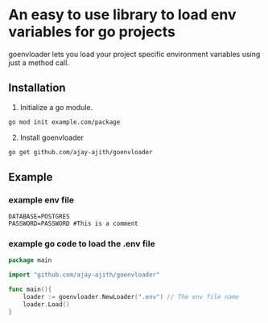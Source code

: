 # An easy to use library to load env variables for go projects

goenvloader lets you load your project specific environment variables using just a method call.

## Installation
1. Initialize a go module. 
```sh
go mod init example.com/package
```
2. Install goenvloader 
```sh
go get github.com/ajay-ajith/goenvloader
```

## Example

### example env file
```.env
DATABASE=POSTGRES
PASSWORD=PASSWORD #This is a comment
```

### example go code to load the .env file
```go
package main

import "github.com/ajay-ajith/goenvloader"

func main(){
    loader := goenvloader.NewLoader(".env") // The env file name
    loader.Load()
}
```